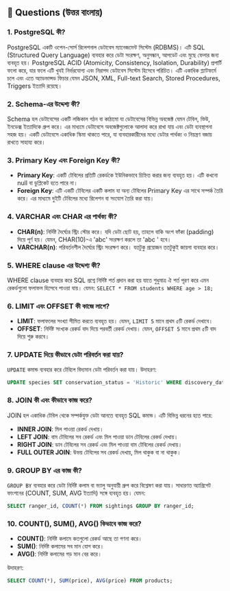 ## 📝  Questions (উত্তর বাংলায়)

### 1. PostgreSQL কী?

PostgreSQL একটি ওপেন-সোর্স রিলেশনাল ডেটাবেস ম্যানেজমেন্ট সিস্টেম (RDBMS)। এটি SQL (Structured Query Language) ব্যবহার করে ডেটা সংরক্ষণ, অনুসন্ধান, আপডেট এবং মুছে ফেলার জন্য ব্যবহৃত হয়। PostgreSQL ACID (Atomicity, Consistency, Isolation, Durability) প্রপার্টি ফলো করে, যার ফলে এটি খুবই নির্ভরযোগ্য এবং নিরাপদ ডেটাবেস সিস্টেম হিসেবে পরিচিত। এটি একাধিক প্ল্যাটফর্মে চলে এবং এতে অ্যাডভান্সড ফিচার যেমন JSON, XML, Full-text Search, Stored Procedures, Triggers ইত্যাদি রয়েছে।

### 2. Schema-এর উদ্দেশ্য কী?

Schema হল ডেটাবেসের একটি লজিকাল গঠন বা কাঠামো যা ডেটাবেসের বিভিন্ন অবজেক্ট যেমন টেবিল, ভিউ, ইনডেক্স ইত্যাদিকে গ্রুপ করে। এর মাধ্যমে ডেটাবেসে অবজেক্টগুলোকে আলাদা করে রাখা যায় এবং ডেটা ব্যবস্থাপনা সহজ হয়। একটি ডেটাবেসে একাধিক স্কিমা থাকতে পারে, যা ব্যবহারকারীদের মধ্যে ডেটার পার্থক্য ও নিয়ন্ত্রণ বজায় রাখতে সাহায্য করে।

### 3. Primary Key এবং Foreign Key কী?

* **Primary Key**: একটি টেবিলের প্রতিটি রেকর্ডকে ইউনিকভাবে চিহ্নিত করার জন্য ব্যবহৃত হয়। এটি কখনো null বা ডুপ্লিকেট হতে পারে না।
* **Foreign Key**: এটি একটি টেবিলের একটি কলাম যা অন্য টেবিলের Primary Key এর সাথে সম্পর্ক তৈরি করে। এর মাধ্যমে দুইটি টেবিলের মধ্যে রিলেশন বা সংযোগ তৈরি করা যায়।

### 4. VARCHAR এবং CHAR এর পার্থক্য কী?

* **CHAR(n)**: নির্দিষ্ট দৈর্ঘ্যের স্ট্রিং স্টোর করে। যদি ডেটা ছোট হয়, তাহলে বাকি অংশ ফাঁকা (padding) দিয়ে পূর্ণ হয়। যেমন, CHAR(10)-এ 'abc' সংরক্ষণ করলে তা 'abc       ' হবে।
* **VARCHAR(n)**: পরিবর্তনশীল দৈর্ঘ্যের স্ট্রিং সংরক্ষণ করে। যতটুকু প্রয়োজন ততটুকুই জায়গা ব্যবহার করে।

### 5. WHERE clause এর উদ্দেশ্য কী?

WHERE clause ব্যবহার করে SQL প্রশ্নে নির্দিষ্ট শর্ত প্রদান করা হয় যাতে শুধুমাত্র ঐ শর্ত পূরণ করে এমন রেকর্ডগুলো ফলাফল হিসেবে পাওয়া যায়। যেমন: `SELECT * FROM students WHERE age > 18;`

### 6. LIMIT এবং OFFSET কী কাজে লাগে?

* **LIMIT**: ফলাফলের সংখ্যা সীমিত করতে ব্যবহৃত হয়। যেমন, `LIMIT 5` মানে প্রথম ৫টি রেকর্ড দেখাবে।
* **OFFSET**: নির্দিষ্ট সংখ্যক রেকর্ড বাদ দিয়ে পরবর্তী রেকর্ড দেখায়। যেমন, `OFFSET 5` মানে প্রথম ৫টি বাদ দিয়ে শুরু করবে।

### 7. UPDATE দিয়ে কীভাবে ডেটা পরিবর্তন করা যায়?

`UPDATE` কমান্ড ব্যবহার করে টেবিলে বিদ্যমান ডেটা পরিবর্তন করা যায়।
উদাহরণ:

```sql
UPDATE species SET conservation_status = 'Historic' WHERE discovery_date < '1800-01-01';
```

### 8. JOIN কী এবং কীভাবে কাজ করে?

JOIN হল একাধিক টেবিল থেকে সম্পর্কযুক্ত ডেটা আনতে ব্যবহৃত SQL কমান্ড। এটি বিভিন্ন ধরনের হতে পারে:

* **INNER JOIN**: মিল পাওয়া রেকর্ড দেখায়।
* **LEFT JOIN**: বাম টেবিলের সব রেকর্ড এবং মিল পাওয়া ডান টেবিলের রেকর্ড দেখায়।
* **RIGHT JOIN**: ডান টেবিলের সব রেকর্ড এবং মিল পাওয়া বাম টেবিলের রেকর্ড দেখায়।
* **FULL OUTER JOIN**: উভয় টেবিলের সব রেকর্ড দেখায়, মিল থাকুক বা না থাকুক।

### 9. GROUP BY এর কাজ কী?

`GROUP BY` ব্যবহার করে ডেটা নির্দিষ্ট কলাম বা ভ্যালু অনুযায়ী গ্রুপ করে বিশ্লেষণ করা যায়। সাধারণত অ্যাগ্রিগেট ফাংশনের (COUNT, SUM, AVG ইত্যাদি) সঙ্গে ব্যবহৃত হয়। যেমন:

```sql
SELECT ranger_id, COUNT(*) FROM sightings GROUP BY ranger_id;
```

### 10. COUNT(), SUM(), AVG() কিভাবে কাজ করে?

* **COUNT()**: নির্দিষ্ট কলামে কতগুলো রেকর্ড আছে তা গণনা করে।
* **SUM()**: নির্দিষ্ট কলামের সব মান যোগ করে।
* **AVG()**: নির্দিষ্ট কলামের গড় মান বের করে।

উদাহরণ:

```sql
SELECT COUNT(*), SUM(price), AVG(price) FROM products;
```

 
